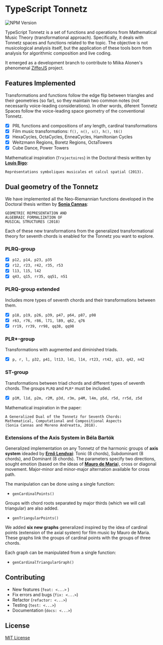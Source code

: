 # TypeScript Tonnetz

![NPM Version](https://img.shields.io/npm/v/ts-tonnetz)

TypeScript Tonnetz is a set of functions and operations from Mathematical Music Theory (transformational approach). Specifically, it deals with Tonnetz spaces and functions related to the topic.
The objective is not musicological analysis itself, but the application of these tools born from analysis for algorithmic composition and live coding.

It emerged as a development branch to contribute to Miika Alonen's phenomenal [ZifferJS](https://github.com/amiika/zifferjs) project.

## Features Implemented

Transformations and functions follow the edge flip between triangles and their geometries (so far), so they maintain two common notes (not necessarily voice-leading considerations). In other words, diferent Tonnetz Spaces follow the voice-leading space geometry of the conventional Tonnetz.

- [x] PRL functions and compositions of any length, cardinal transformations
- [x] Film music transformations: `f(), n(), s(), h(), t6()`
- [x] HexaCycles, OctaCycles, EnneaCycles, Hamiltonian Cycles
- [x] Weitzmann Regions, Boretz Regions, OctaTowers
- [x] Cube Dance, Power Towers

Mathematical inspiration (`Trajectoires`) in the Doctoral thesis written by [**Louis Bigo**](https://theses.hal.science/tel-01326827):

```text
Représentations symboliques musicales et calcul spatial (2013).
```

## Dual geometry of the Tonnetz

We have implemented all the Neo-Riemannian functions developed in the Doctoral thesis written by [**Sonia Cannas**](https://publication-theses.unistra.fr/public/theses_doctorat/2018/CANNAS_Sonia_2018_ED269.pdf):

```text
GEOMETRIC REPRESENTATION AND
ALGEBRAIC FORMALIZATION OF
MUSICAL STRUCTURES (2018)
```

Each of these new transformations from the generalized transformational theory for seventh chords is enabled for the Tonnetz you want to explore.

### PLRQ-group

- [x] `p12, p14, p23, p35`
- [x] `r12, r23, r42, r35, r53`
- [x] `l13, l15, l42`
- [x] `q43, q15, rr35, qq51, n51`

### PLRQ-group extended

Includes more types of seventh chords and their transformations between them.

- [x] `p18, p19, p26, p39, p47, p64, p87, p98`
- [x] `r63, r76, r86, l71, l89, q62, q76`
- [x] `rr19, rr39, rr98, qq38, qq98`

### PLR*-group

Transformations with augmented and diminished triads.

- [x] `p, r, l, p32, p41, lt13, l41, l14, rt23, rt42, q13, q42, n42`

### ST-group

Transformations between triad chords and different types of seventh chords. The groups `PLRQ` and `PLR*` must be included.

- [x]  `p1M, l1d, p2m, r2M, p3d, r3m, p4M, l4m, p5d, r5d, rr5d, z5d`

Mathematical inspiration in the paper:

```text
A Generalized Dual of the Tonnetz for Seventh Chords:
Mathematical, Computational and Compositional Aspects
(Sonia Cannas and Moreno Andreatta, 2018).
```
### Extensions of the Axis System in Béla Bartók

Generalized implementation on any Tonnetz of the harmonic groups of **axis system** ideaded by [**Ernő Lendvai**](http://www.harmonicwheel.com/bartok_axes.pdf): Tonic (8 chords), Subdominant (8 chords), and Dominant (8 chords). The parameters specify two directions, sought emotion (based on the ideas of [**Mauro de Maria**](https://www.youtube.com/watch?v=EhmbTaEKUZo)), cross or diagonal movement. Major-minor and minor-major alternation available for cross path.

The manipulation can be done using a single function:
* `genCardinalPoints()`

Groups with chord roots separated by major thirds (which we will call triangular) are also added.
* `genTriangularPoints()`

We added **six new graphs** generalized inspired by the idea of cardinal points (extension of the axial system) for film music by Mauro de Maria. These graphs link the groups of cardinal points with the groups of three chords.

Each graph can be manipulated from a single function:
* `genCardinalTriangularGraph()`

## Contributing

- New features (`feat: <...>` )
- Fix errors and bugs (`fix: <...>`)
- Refactor (`refactor: <...>`)
- Testing (`test: <...>`)
- Documentation (`docs: <...>`)

## License

[MIT License](https://github.com/edelveart/TypeScriptTonnetz/blob/main/LICENSE)
